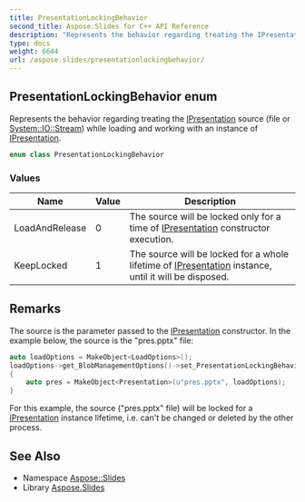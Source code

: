 ```yaml
---
title: PresentationLockingBehavior
second_title: Aspose.Slides for C++ API Reference
description: "Represents the behavior regarding treating the IPresentation source (file or System::IO::Stream) while loading and working with an instance of IPresentation."
type: docs
weight: 6644
url: /aspose.slides/presentationlockingbehavior/
---
```

## PresentationLockingBehavior enum


Represents the behavior regarding treating the [IPresentation](../ipresentation/) source (file or [System::IO::Stream](../../system.io/stream/)) while loading and working with an instance of [IPresentation](../ipresentation/).

```cpp
enum class PresentationLockingBehavior
```

### Values

| Name | Value | Description |
| --- | --- | --- |
| LoadAndRelease | 0 | The source will be locked only for a time of [IPresentation](../ipresentation/) constructor execution. |
| KeepLocked | 1 | The source will be locked for a whole lifetime of [IPresentation](../ipresentation/) instance, until it will be disposed. |

## Remarks


The source is the parameter passed to the [IPresentation](../ipresentation/) constructor. In the example below, the source is the \"pres.pptx\" file: 


```cpp
auto loadOptions = MakeObject<LoadOptions>();
loadOptions->get_BlobManagementOptions()->set_PresentationLockingBehavior(PresentationLockingBehavior::KeepLocked);
{
    auto pres = MakeObject<Presentation>(u"pres.pptx", loadOptions);
}
```


For this example, the source (\"pres.pptx\" file) will be locked for a [IPresentation](../ipresentation/) instance lifetime, i.e. can't be changed or deleted by the other process. 
## See Also

* Namespace [Aspose::Slides](../)
* Library [Aspose.Slides](../../)